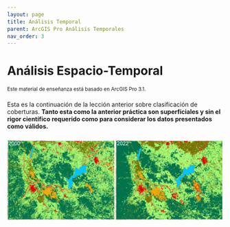 ```yaml
---
layout: page
title: Análisis Temporal
parent: ArcGIS Pro Análisis Temporales
nav_order: 3
---
```


# Análisis Espacio-Temporal

<sup>Este material de enseñanza está basado en ArcGIS Pro 3.1.</sup>

Esta es la continuación de la lección anterior sobre clasificación de coberturas. **Tanto esta como la anterior práctica son superficiales y sin el rigor científico requerido como para considerar los datos presentados como válidos.**

<p align="center">
<img src="../images/arcgis-change/01_fig6.jpg" vspace="10" width="800">
</p>
